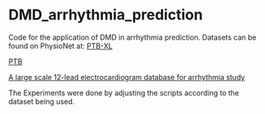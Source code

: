 # DMD_arrhythmia_prediction

Code for the application of DMD in arrhythmia prediction. Datasets can be found on PhysioNet at:
[PTB-XL](https://doi.org/10.13026/kfzx-aw45.)  

[PTB](https://www.physionet.org/content/ptbdb/1.0.0/)  

[A large scale 12-lead electrocardiogram database for arrhythmia study](https://physionet.org/content/ecg-arrhythmia/1.0.0/)  


The Experiments were done by adjusting the scripts according to the dataset being used.
